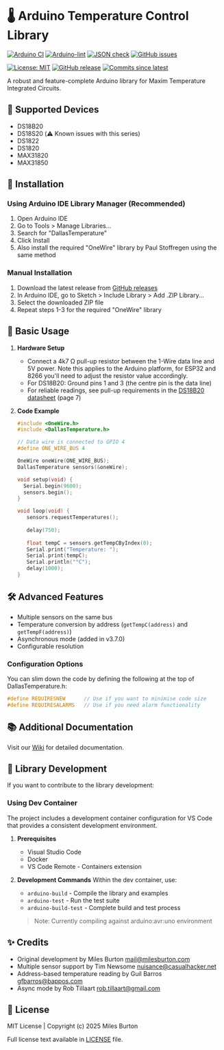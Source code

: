 
# 🌡️ Arduino Temperature Control Library

[![Arduino CI](https://github.com/milesburton/Arduino-Temperature-Control-Library/workflows/Arduino%20CI/badge.svg)](https://github.com/marketplace/actions/arduino_ci)
[![Arduino-lint](https://github.com/milesburton/Arduino-Temperature-Control-Library/actions/workflows/arduino-lint.yml/badge.svg)](https://github.com/milesburton/Arduino-Temperature-Control-Library/actions/workflows/arduino-lint.yml)
[![JSON check](https://github.com/milesburton/Arduino-Temperature-Control-Library/actions/workflows/jsoncheck.yml/badge.svg)](https://github.com/milesburton/Arduino-Temperature-Control-Library/actions/workflows/jsoncheck.yml)
[![GitHub issues](https://img.shields.io/github/issues/milesburton/Arduino-Temperature-Control-Library.svg)](https://github.com/milesburton/Arduino-Temperature-Control-Library/issues)

[![License: MIT](https://img.shields.io/badge/license-MIT-green.svg)](https://github.com/milesburton/Arduino-Temperature-Control-Library/blob/master/LICENSE)
[![GitHub release](https://img.shields.io/github/release/milesburton/Arduino-Temperature-Control-Library.svg?maxAge=3600)](https://github.com/milesburton/Arduino-Temperature-Control-Library/releases)
[![Commits since latest](https://img.shields.io/github/commits-since/milesburton/Arduino-Temperature-Control-Library/latest)](https://github.com/milesburton/Arduino-Temperature-Control-Library/commits/master)

A robust and feature-complete Arduino library for Maxim Temperature Integrated Circuits.


## 📌 Supported Devices

- DS18B20
- DS18S20 (⚠️ Known issues with this series)
- DS1822
- DS1820
- MAX31820
- MAX31850

## 🚀 Installation

### Using Arduino IDE Library Manager (Recommended)
1. Open Arduino IDE
2. Go to Tools > Manage Libraries...
3. Search for "DallasTemperature"
4. Click Install
5. Also install the required "OneWire" library by Paul Stoffregen using the same method

### Manual Installation
1. Download the latest release from [GitHub releases](https://github.com/milesburton/Arduino-Temperature-Control-Library/releases)
2. In Arduino IDE, go to Sketch > Include Library > Add .ZIP Library...
3. Select the downloaded ZIP file
4. Repeat steps 1-3 for the required "OneWire" library

## 📝 Basic Usage

1. **Hardware Setup**
   - Connect a 4k7 Ω pull-up resistor between the 1-Wire data line and 5V power. Note this applies to the Arduino platform, for ESP32 and 8266 you'll need to adjust the resistor value accordingly.
   - For DS18B20: Ground pins 1 and 3 (the centre pin is the data line)
   - For reliable readings, see pull-up requirements in the [DS18B20 datasheet](https://datasheets.maximintegrated.com/en/ds/DS18B20.pdf) (page 7)

2. **Code Example**
   ```cpp
   #include <OneWire.h>
   #include <DallasTemperature.h>

   // Data wire is connected to GPIO 4
   #define ONE_WIRE_BUS 4

   OneWire oneWire(ONE_WIRE_BUS);
   DallasTemperature sensors(&oneWire);

   void setup(void) {
     Serial.begin(9600);
     sensors.begin();
   }

   void loop(void) { 
      sensors.requestTemperatures(); 
      
      delay(750); 
      
      float tempC = sensors.getTempCByIndex(0);
      Serial.print("Temperature: ");
      Serial.print(tempC);
      Serial.println("°C");
      delay(1000);
   }
   ```

## 🛠️ Advanced Features

- Multiple sensors on the same bus
- Temperature conversion by address (`getTempC(address)` and `getTempF(address)`)
- Asynchronous mode (added in v3.7.0)
- Configurable resolution

### Configuration Options

You can slim down the code by defining the following at the top of DallasTemperature.h:

```cpp
#define REQUIRESNEW      // Use if you want to minimise code size
#define REQUIRESALARMS   // Use if you need alarm functionality
```

## 📚 Additional Documentation

Visit our [Wiki](https://www.milesburton.com/w/index.php/Dallas_Temperature_Control_Library) for detailed documentation.

## 🔧 Library Development

If you want to contribute to the library development:

### Using Dev Container
The project includes a development container configuration for VS Code that provides a consistent development environment.

1. **Prerequisites**
   - Visual Studio Code
   - Docker
   - VS Code Remote - Containers extension

2. **Development Commands**
   Within the dev container, use:
   - `arduino-build` - Compile the library and examples
   - `arduino-test` - Run the test suite
   - `arduino-build-test` - Complete build and test process

   > Note: Currently compiling against arduino:avr:uno environment

## ✨ Credits

- Original development by Miles Burton <mail@milesburton.com>
- Multiple sensor support by Tim Newsome <nuisance@casualhacker.net>
- Address-based temperature reading by Guil Barros gfbarros@bappos.com
- Async mode by Rob Tillaart rob.tillaart@gmail.com

## 📄 License

MIT License | Copyright (c) 2025 Miles Burton

Full license text available in [LICENSE](LICENSE) file.
